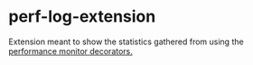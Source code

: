 # perf-log-extension
Extension meant to show the statistics gathered from using the [performance monitor decorators.](https://www.npmjs.com/package/perf-log-decorator)  
